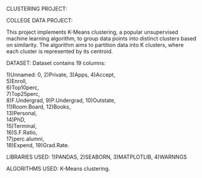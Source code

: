 CLUSTERING PROJECT:

COLLEGE DATA PROJECT:

 This project implements K-Means clustering, a popular unsupervised machine learning algorithm, to group data points into distinct clusters based on similarity. The algorithm aims to partition data into K clusters, where each cluster is represented by its centroid.

 DATASET:
 Dataset contains 19 columns:
 
 1)Unnamed: 0,
 2)Private,
 3)Apps,
 4)Accept,	
 5)Enroll,	
 6)Top10perc,	
 7)Top25perc,	
 8)F.Undergrad,	
 9)P.Undergrad,	
 10)Outstate,	
 11)Room.Board,	
 12)Books,	
 13)Personal,	
 14)PhD,	
 15)Terminal,	
 16)S.F.Ratio,	
 17)perc.alumni,	
 18)Expend,	
 19)Grad.Rate.




 LIBRARIES USED:
 1)PANDAS,
 2)SEABORN,
 3)MATPLOTLIB,
 4)WARNNGS

 ALGORITHMS USED:
 K-Means clustering.

